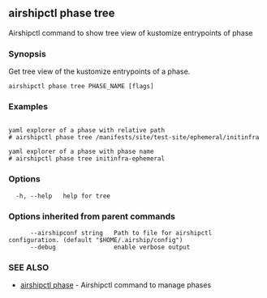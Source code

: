 ## airshipctl phase tree

Airshipctl command to show tree view of kustomize entrypoints of phase

### Synopsis

Get tree view of the kustomize entrypoints of a phase.


```
airshipctl phase tree PHASE_NAME [flags]
```

### Examples

```

yaml explorer of a phase with relative path
# airshipctl phase tree /manifests/site/test-site/ephemeral/initinfra

yaml explorer of a phase with phase name
# airshipctl phase tree initinfra-ephemeral

```

### Options

```
  -h, --help   help for tree
```

### Options inherited from parent commands

```
      --airshipconf string   Path to file for airshipctl configuration. (default "$HOME/.airship/config")
      --debug                enable verbose output
```

### SEE ALSO

* [airshipctl phase](airshipctl_phase.md)	 - Airshipctl command to manage phases

